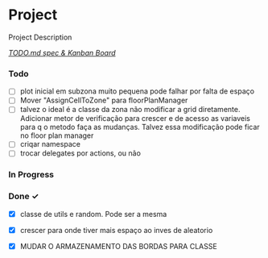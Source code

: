 # Project

Project Description

<em>[TODO.md spec & Kanban Board](https://bit.ly/3fCwKfM)</em>

### Todo

- [ ] plot inicial em subzona muito pequena pode falhar por falta de espaço  
- [ ] Mover "AssignCellToZone" para floorPlanManager  
- [ ] talvez o ideal é a classe da zona não modificar a grid diretamente. Adicionar metor de verificação para crescer e de acesso as variaveis para q o metodo faça as mudanças. Talvez essa modificação pode ficar no floor plan manager  
- [ ] criqar namespace  
- [ ] trocar delegates por actions, ou não  

### In Progress


### Done ✓

- [x] classe de utils e random. Pode ser a mesma  
- [x] crescer para onde tiver mais espaço ao inves de aleatorio  
- [x] MUDAR O ARMAZENAMENTO DAS BORDAS PARA CLASSE  

